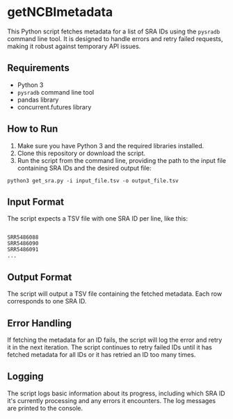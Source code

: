 # getNCBImetadata

This Python script fetches metadata for a list of SRA IDs using the `pysradb` command line tool. It is designed to handle errors and retry failed requests, making it robust against temporary API issues.

## Requirements

- Python 3
- `pysradb` command line tool
- pandas library
- concurrent.futures library

## How to Run

1. Make sure you have Python 3 and the required libraries installed.
2. Clone this repository or download the script.
3. Run the script from the command line, providing the path to the input file containing SRA IDs and the desired output file:

```
python3 get_sra.py -i input_file.tsv -o output_file.tsv
```
## Input Format

The script expects a TSV file with one SRA ID per line, like this:

```

SRR5486088
SRR5486090
SRR5486091
...
```
## Output Format

The script will output a TSV file containing the fetched metadata. Each row corresponds to one SRA ID.

## Error Handling

If fetching the metadata for an ID fails, the script will log the error and retry it in the next iteration. The script continues to retry failed IDs until it has fetched metadata for all IDs or it has retried an ID too many times.

## Logging

The script logs basic information about its progress, including which SRA ID it's currently processing and any errors it encounters. The log messages are printed to the console.
